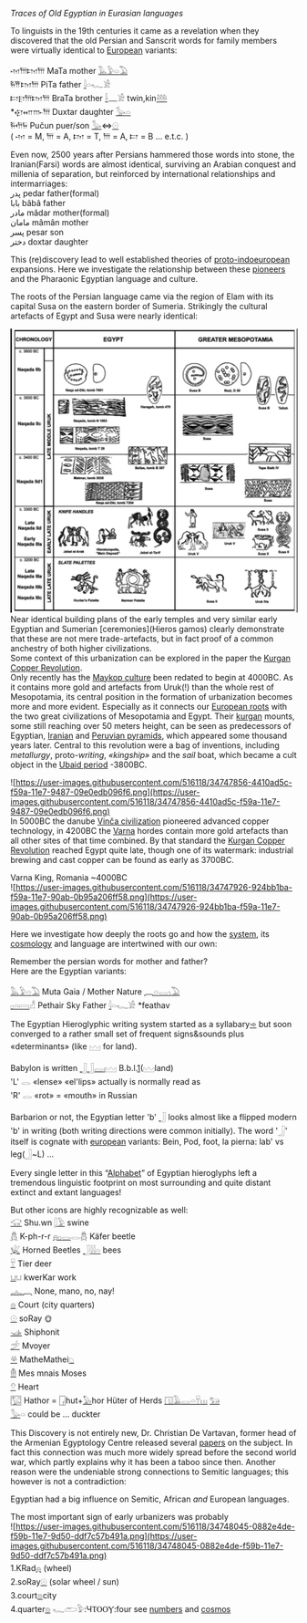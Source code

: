 *Traces of Old Egyptian in Eurasian languages*  

To linguists in the 19th centuries it came as a revelation when they discovered that the old Persian and Sanscrit words for family members were virtually identical to [European](PIE) variants:  

𐎶𐎠𐎫𐎠			MaTa 	mother  [𓅓](𓅓)[𓅱](𓅱)[𓏏](𓏏)[𓅐](𓅐)  
𐎱𐎡𐎫𐎠			PiTa	father  [𓇋](𓇋)𓏏𓆑𓀀  
𐎲𐎼𐎠𐎫𐎠		BraTa	brother  [𓌢](𓌢)𓈖𓀀  twin,kin[𓅸](Genesis)  
*𐎯𐎧𐎬𐎠		Duxtar	daughter [𓅭](𓅭)[𓏏](𓏏)  
𐎱𐎢𐏂			Pučun   puer/son [𓅭](𓅭)⇔[𓇳](𓇳)  
( 𐎶 = M, 𐎠 = A, 𐎫 = T, 𐎠 = A,   𐎲 = B … e.t.c. )  

Even now, 2500 years after Persians hammered those words into stone, the Iranian(Farsi) words are almost identical, surviving an Arabian conquest and millenia of separation, but reinforced by international relationships and intermarriages:  
پدر 	pedar 	father(formal)  
بابا 	bâbâ 	father  
مادر 	mâdar 	mother(formal)  
مامان 	mâmân 	mother  
پسر 	pesar 	son  
دختر 	doxtar 	daughter  

This (re)discovery lead to well established theories of [proto-indoeuropean](PIE) expansions. Here we investigate the relationship between these [pioneers](https://www.academia.edu/14001057/Kurgan_Copper_Revolution) and the Pharaonic Egyptian language and culture.  

The roots of the Persian language came via the region of Elam with its capital Susa on the eastern border of Sumeria. Strikingly the cultural artefacts of Egypt and Susa were nearly identical:  

![susa-egypt.png](susa-egypt.png)  
Near identical building plans of the early temples and very similar early Egyptian and Sumerian [ceremonies](Hieros gamos) clearly demonstrate that these are not mere trade-artefacts, but in fact proof of a common anchestry of both higher civilizations.  
Some context of this urbanization can be explored in the paper the [Kurgan Copper Revolution](https://www.academia.edu/14001057/Kurgan_Copper_Revolution).  
Only recently has the [Maykop culture](https://en.wikipedia.org/wiki/Maykop_culture) been redated to begin at 4000BC. As it contains more gold and artefacts from Uruk(!) than the whole rest of Mesopotamia, its central position in the formation of urbanization becomes more and more evident. Especially as it connects our [European roots](PIE) with the two great civilizations of Mesopotamia and Egypt. Their [kurgan](https://en.wikipedia.org/wiki/Kurgan) mounts, some still reaching over 50 meters height, can be seen as predecessors of Egyptian, [Iranian](https://en.wikipedia.org/wiki/Tepe_Sialk) and [Peruvian pyramids](https://de.wikipedia.org/wiki/Caral), which appeared some thousand years later. Central to this revolution were a bag of inventions, including *metallurgy*, proto-*writing*, *«kingship»* and the *sail* boat, which became a cult object in the [Ubaid period](https://en.wikipedia.org/wiki/Ubaid_period) -3800BC.  

![https://user-images.githubusercontent.com/516118/34747856-4410ad5c-f59a-11e7-9487-09e0edb096f6.png](https://user-images.githubusercontent.com/516118/34747856-4410ad5c-f59a-11e7-9487-09e0edb096f6.png)  
In 5000BC the danube [Vinča civilization](https://en.wikipedia.org/wiki/Vin%C4%8Da_culture) pioneered advanced copper technology, in 4200BC the [Varna](https://en.wikipedia.org/wiki/Varna_culture) hordes contain more gold artefacts than all other sites of that time combined. By that standard the [Kurgan Copper Revolution](https://www.academia.edu/14001057/Kurgan_Copper_Revolution) reached Egypt quite late, though one of its watermark: industrial brewing and cast copper can be found as early as 3700BC.  

Varna King, Romania ~4000BC  
![https://user-images.githubusercontent.com/516118/34747926-924bb1ba-f59a-11e7-90ab-0b95a206ff58.png](https://user-images.githubusercontent.com/516118/34747926-924bb1ba-f59a-11e7-90ab-0b95a206ff58.png)  

Here we investigate how deeply the roots go and how the [system](PIE), its [cosmology](cosmos) and language are intertwined with our own:  

Remember the persian words for mother and father?  
Here are the Egyptian variants:  

[𓅓](𓅓)[𓅱](𓅱)[𓏏](𓏏)[𓅐](𓅐) Muta Gaia / Mother Nature [𓈖](𓈖)[𓏏](𓏏)[𓂋](𓂋)[𓏯](𓏯)[𓅐](𓅐)  
[𓊪](𓊪)[𓏏](𓏏)[𓇯](𓇯)𓀭 Pethair Sky Father [𓇋](𓇋)𓏏𓆑𓀀 *feathav  

The Egyptian Hieroglyphic writing system  started as a syllabary[➾](https://en.wikipedia.org/wiki/Syllabary) but soon converged to a rather small set of frequent signs&sounds plus «determinants» (like [𓈉](𓈉) for land).  

Babylon is written [𓃀](𓃀)[𓃀](𓃀)[𓂋](𓂋)[𓏤](𓏤)[𓈉](𓈉) B.b.l.[1](numbers)(𓈉land)  
'L' 𓂋 «lense» «el'lips» actually is normally read as  
'R' 𓂋 «rot» = «mouth» in Russian  

Barbarion or not, the Egyptian letter 'b' [𓃀](𓃀) looks almost like a flipped modern 'b' in writing (both writing directions were common initially). The word '𓃀' itself is cognate with [european](PIE) variants: Bein, Pod, foot, la pierna: lab' vs leg(𓃀~L) …  

Every single letter in this “[Alphabet](Alphabet)” of Egyptian hieroglyphs left a tremendous linguistic footprint on most surrounding and quite distant extinct and extant languages!  

But other icons are highly recognizable as well:  
[𓃟](𓃟) Shu.wn [𓆄](𓆄)[𓅱](𓅱) swine  
[𓆣](𓆣) K-ph-r-r [𓐍](𓐍)[𓊪](𓊪)[𓂋](𓂋)𓂋𓆣  Käfer beetle  
[𓆤](𓆤) Horned Beetles [𓃀](𓃀)[𓇋](𓇋)[𓇋](𓇋)[𓏏](𓏏) bees  
[𓄜](𓄛) Tier deer  
[𓂓](𓂓)𓂓 kwerKar work  
[𓂜](𓂜)[𓈖](𓈖) None, mano, no, nay!  
[𓊖](𓊖) Court (city quarters)  
[𓇳](𓇳) soRay 🌞  
[𓊛](𓊛) Shiphonit  
[𓌵](𓌵) Mvoyer  
[𓋬](𓋬) MatheMathei[𓆇](𓆇)  
[𓄟](𓄟) Mes mnais Moses  
[𓄣](𓄣) Heart  
[𓉡](𓉡) Hathor = [𓉗](𓉗)hut+[𓅃](𓅃)hor Hüter of Herds [𓉔](𓉔)[𓄿](𓄿)[𓂋](𓂋)[𓏏](𓏏)[𓄜](𓄛)[𓏥](𓏥) [𓃒](𓃒)  
[𓅭](𓅭)𓏏 could be … duckter  

This Discovery is not entirely new, Dr. Christian De Vartavan, former head of the Armenian Egyptology Centre released several [papers](https://www.google.de/url?sa=t&rct=j&q=&esrc=s&source=web&cd=1&cad=rja&uact=8&ved=0ahUKEwiA0MjT2dDYAhUEJlAKHa-8C0MQFggzMAA&url=http%3A%2F%2Fwww.academia.edu%2F357726%2FSeveral_Ancient_Egyptian_numerals_are_cognates_of_Indo_European_or_Proto_Indo_European_equivalents&usg=AOvVaw0RUWGKPhtGirffrH_29yU6) on the subject. In fact this connection was much more widely spread before the second world war, which partly explains why it has been a taboo since then. Another reason were the undeniable strong connections to Semitic languages; this however is not a contradiction:  

Egyptian had a big influence on Semitic, African *and* European languages.  

The most important sign of early urbanizers was probably  
![https://user-images.githubusercontent.com/516118/34748045-0882e4de-f59b-11e7-9d50-ddf7c57b491a.png](https://user-images.githubusercontent.com/516118/34748045-0882e4de-f59b-11e7-9d50-ddf7c57b491a.png)  
1.KRad[𓐍](𓐍) (wheel)  
2.soRay[𓇳](𓇳) (solar wheel / sun)  
3.court[𓊖](𓊖)city  
4.quarter[𓊖](𓊖)  𓆑𓂧𓅱:ЧⲦⲞⲞⲨ:four see [numbers](numbers) and [cosmos](cosmos)  